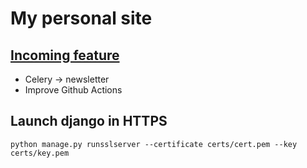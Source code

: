 My personal site
================

## <u>Incoming feature</u>

- Celery &#8594; newsletter
- Improve Github Actions

## Launch django in HTTPS

```
python manage.py runsslserver --certificate certs/cert.pem --key certs/key.pem
```
